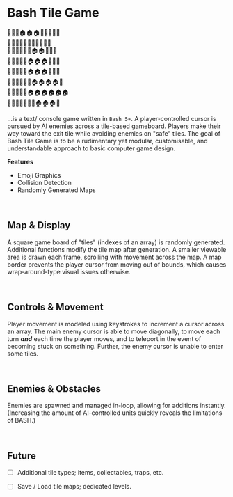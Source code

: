 # Bash Tile Game

🌲🌲🌲🏠🏠🏠🌲🌲🌲🌲🌲<br>
🌲🌲🌲🌲🌲🌲🌲🌲🌲🌲🌲<br>
🌲🌳🌲🌲🌲🏃🏠🏠🌲🌳🌲<br>
🌲🌲🌲🌲🌲🏠🏠🏠🌲🌲🌳<br>
🌲🌲🌲🌲🔪🏠🏠🏠🌲🌲🌲<br>
🌳🌲🌲🌲🌲🚪🏠🏠🏠🏠🌲<br>
🌲🌲🌳🌳🌲🏠🏠🏠🏠🏠🏠<br>
🌾🌳🌲🐺🌲🌲🌳🏠🏠🏠🚪<br>

...is a text/ console game written in `Bash 5+`. A player-controlled cursor is pursued by AI enemies across a tile-based gameboard. Players make their way toward the exit tile while avoiding enemies on "safe" tiles. The goal of Bash Tile Game is to be a rudimentary yet modular, customisable, and understandable approach to basic computer game design.

**Features**
* Emoji Graphics
* Collision Detection
* Randomly Generated Maps

<br>

## Map & Display

A square game board of "tiles" (indexes of an array) is randomly generated. Additional functions modify the tile map after generation. A smaller viewable area is drawn each frame, scrolling with movement across the map. A map border prevents the player cursor from moving out of bounds, which causes wrap-around-type visual issues otherwise.

<br>
  
## Controls & Movement

Player movement is modeled using keystrokes to increment a cursor across an array. The main enemy cursor is able to move diagonally, to move each turn **_and_** each time the player moves, and to teleport in the event of becoming stuck on something. Further, the enemy cursor is unable to enter some tiles.

<br>

## Enemies & Obstacles

Enemies are spawned and managed in-loop, allowing for additions instantly. (Increasing the amount of AI-controlled units quickly reveals the limitations of BASH.)

<br>

## Future

- [ ] Additional tile types; items, collectables, traps, etc.
- [ ] Save / Load tile maps; dedicated levels.

